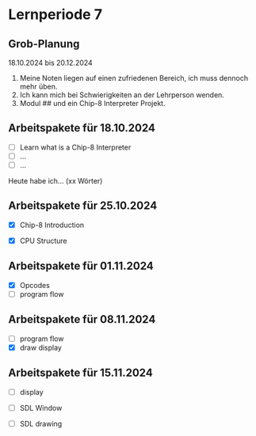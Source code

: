 # Lernperiode 7

## Grob-Planung

18.10.2024 bis 20.12.2024

1. Meine Noten liegen auf einen zufriedenen Bereich, ich muss dennoch mehr üben.
2. Ich kann mich bei Schwierigkeiten an der Lehrperson wenden.
3. Modul ## und ein Chip-8 Interpreter Projekt.

## Arbeitspakete für 18.10.2024

- [ ] Learn what is a Chip-8 Interpreter
- [ ] ...
- [ ] ...

Heute habe ich... (xx Wörter)

## Arbeitspakete für 25.10.2024

- [x] Chip-8 Introduction
- [x] CPU Structure


## Arbeitspakete für 01.11.2024

- [x] Opcodes
- [ ] program flow

## Arbeitspakete für 08.11.2024

- [ ] program flow
- [x] draw display

## Arbeitspakete für 15.11.2024

- [ ] display
- [ ] SDL Window
- [ ] SDL drawing

